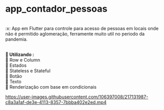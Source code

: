 # app_contador_pessoas
<br>
:x: App em Flutter para controle para acesso de pessoas em locais onde não é permitido aglomeração, ferramente muito util no periodo da pandemia.
<br><br>

<b> :wrench: Utilizando : </b>
<br>
:large_orange_diamond: Row e Column <br>
:large_orange_diamond: Estados <br>
:large_orange_diamond: Stateless e Stateful <br>
:large_orange_diamond: Botão <br>
:large_orange_diamond: Texto <br>
:large_orange_diamond: Renderização com base em condicionais <br>


https://user-images.githubusercontent.com/106397008/217131987-c8a3a1af-de3e-4113-8357-7bbba402e2ed.mp4

